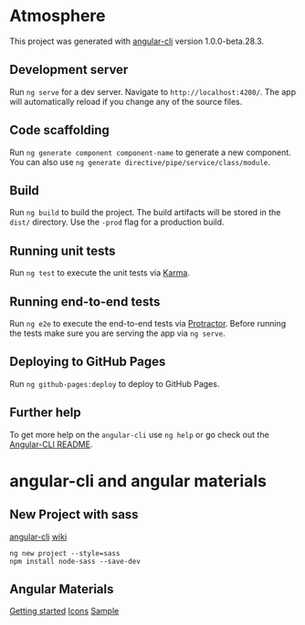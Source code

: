 # Atmosphere

This project was generated with [angular-cli](https://github.com/angular/angular-cli) version 1.0.0-beta.28.3.

## Development server
Run `ng serve` for a dev server. Navigate to `http://localhost:4200/`. The app will automatically reload if you change any of the source files.

## Code scaffolding

Run `ng generate component component-name` to generate a new component. You can also use `ng generate directive/pipe/service/class/module`.

## Build

Run `ng build` to build the project. The build artifacts will be stored in the `dist/` directory. Use the `-prod` flag for a production build.

## Running unit tests

Run `ng test` to execute the unit tests via [Karma](https://karma-runner.github.io).

## Running end-to-end tests

Run `ng e2e` to execute the end-to-end tests via [Protractor](http://www.protractortest.org/).
Before running the tests make sure you are serving the app via `ng serve`.

## Deploying to GitHub Pages

Run `ng github-pages:deploy` to deploy to GitHub Pages.

## Further help

To get more help on the `angular-cli` use `ng help` or go check out the [Angular-CLI README](https://github.com/angular/angular-cli/blob/master/README.md).


# angular-cli and angular materials

## New Project with sass

[angular-cli](https://github.com/angular/angular-cli)
[wiki](https://github.com/angular/angular-cli/wiki)

```
ng new project --style=sass 
npm install node-sass --save-dev 
```
## Angular Materials
[Getting started](https://github.com/angular/material2/blob/master/guides/getting-started.md)
[Icons](https://www.materialpalette.com/icons)
[Sample](https://alligator.io/angular/angular-material-2/)